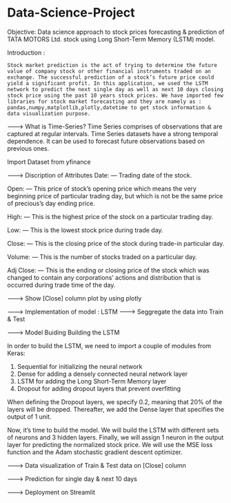 # Data-Science-Project

Objective: 	Data science approach to stock prices forecasting & prediction of TATA MOTORS Ltd. stock using Long Short-Term Memory (LSTM) model.

Introduction :

	Stock market prediction is the act of trying to determine the future value of company stock or other financial instruments traded on an exchange. The successful prediction of a stock’s future price could yield a significant profit. In this application, we used the LSTM network to predict the next single day as well as next 10 days closing stock price using the past 10 years stock prices. We have imported few libraries for stock market forecasting and they are namely as : pandas,numpy,matplotlib,plotly,datetime to get stock information & data visualization purpose.


---> What is Time-Series?
Time Series comprises of observations that are captured at regular intervals. Time Series datasets have a strong temporal dependence. It can be used to forecast future observations based on previous ones.

Import Dataset from yfinance

---> Discription of Attributes
Date: — Trading date of the stock.

Open: — This price of stock’s opening price which means the very beginning price of particular trading day, but which is not be the same price of precious’s day ending price.

High: — This is the highest price of the stock on a particular trading day.

Low: — This is the lowest stock price during trade day.

Close: — This is the closing price of the stock during trade-in particular day.

Volume: — This is the number of stocks traded on a particular day.

Adj Close: — This is the ending or closing price of the stock which was changed to contain any corporations’ actions and distribution that is occurred during trade time of the day.

---> Show [Close] column plot by using plotly 

---> Implementation of model : LSTM
---> Seggregate the data into Train & Test

---> Model Buiding
Building the LSTM
 
In order to build the LSTM, we need to import a couple of modules from Keras:

1. Sequential for initializing the neural network
2. Dense for adding a densely connected neural network layer
3. LSTM for adding the Long Short-Term Memory layer
4. Dropout for adding dropout layers that prevent overfitting

When defining the Dropout layers, we specify 0.2, meaning that 20% of the layers will be dropped. 
Thereafter, we add the Dense layer that specifies the output of 1 unit.

Now, it’s time to build the model. We will build the LSTM with different sets of neurons and 3 hidden layers. Finally, we will assign 1 neuron in the output layer for predicting the normalized stock price. We will use the MSE loss function and the Adam stochastic gradient descent optimizer.

---> Data visualization of Train & Test data on [Close] column

---> Prediction for single day & next 10 days 

---> Deployment on Streamlit

